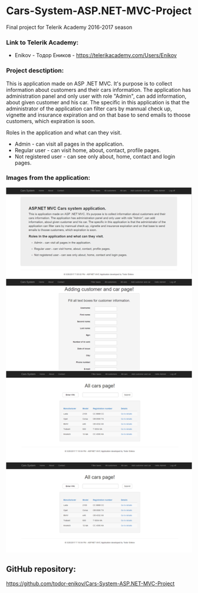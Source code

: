 # Cars-System-ASP.NET-MVC-Project
Final project for Telerik Academy 2016-2017 season


### Link to Telerik Academy:
* Enikov - Тодор Еников - https://telerikacademy.com/Users/Enikov

### Project desctiption:
This is application made on ASP .NET MVC. It's purpose is to collect information about customers and their cars information. The application has administration panel and only user with role "Admin", can add information, about given customer and his car. The specific in this application is that the administrator of the application can filter cars by mannual check up, vignette and insurance expiration and on that base to send emails to thoose customers, which expiration is soon.

Roles in the application and what can they visit.
* Admin - can visit all pages in the application.
* Regular user - can visit home, about, contact, profile pages.
* Not registered user - can see only about, home, contact and login pages.

### Images from the application:

![](Images/Home.png)
![](Images/AddUser.png)
![](Images/AllUsers.png)
![](Images/AllCars.png)

## GitHub repository:

https://github.com/todor-enikov/Cars-System-ASP.NET-MVC-Project
